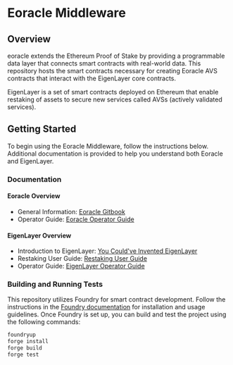 # Eoracle Middleware

## Overview

eoracle extends the Ethereum Proof of Stake by providing a programmable data layer that connects smart contracts with real-world data.
This repository hosts the smart contracts necessary for creating Eoracle AVS contracts that interact with the EigenLayer core contracts.

EigenLayer is a set of smart contracts deployed on Ethereum that enable restaking of assets to secure new services called AVSs (actively validated services).

## Getting Started

To begin using the Eoracle Middleware, follow the instructions below. Additional documentation is provided to help you understand both Eoracle and EigenLayer.

### Documentation

#### Eoracle Overview
- General Information: [Eoracle Gitbook](https://eoracle.gitbook.io/eoracle)
- Operator Guide: [Eoracle Operator Guide](https://eoracle.gitbook.io/eoracle/eoracle-operator-guide)

#### EigenLayer Overview
- Introduction to EigenLayer: [You Could've Invented EigenLayer](https://www.blog.eigenlayer.xyz/ycie/)
- Restaking User Guide: [Restaking User Guide](https://docs.eigenlayer.xyz/restaking-guides/restaking-user-guide)
- Operator Guide: [EigenLayer Operator Guide](https://docs.eigenlayer.xyz/operator-guides/operator-introduction)

### Building and Running Tests

This repository utilizes Foundry for smart contract development. Follow the instructions in the [Foundry documentation](https://book.getfoundry.sh/) for installation and usage guidelines. Once Foundry is set up, you can build and test the project using the following commands:

```sh
foundryup
forge install
forge build
forge test
```